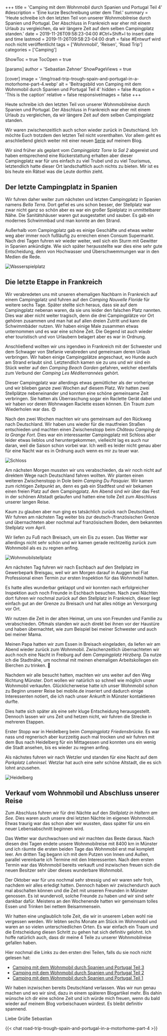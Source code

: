 +++
title = 'Camping mit dem Wohnmobil durch Spanien und Portugal Teil 4'
#description = 'Eine kurze Beschreibung unter dem Titel.'
summary = 'Heute schreibe ich den letzten Teil von unserer Wohnmobilreise durch Spanien und Portugal. Der Abschluss in Frankreich war eher mit einem Urlaub zu vergleichen, da wir längere Zeit auf dem selben Campingplatz standen.'
date = 2019-11-26T09:58:23-04:00 #Ctrl+Shift+I to insert date and time
lastmod = 2019-11-26T09:58:23-04:00
draft = false #Entwurf wird noch nicht veröffentlicht
tags = ['Wohnmobil', 'Reisen', 'Road Trip']
categories = ['Camping']

ShowToc = true
TocOpen = true

[params]
    author = 'Sebastian Zehner'
    ShowPageViews = true

[cover]
    image = '/img/road-trip-trough-spain-and-portugal-in-a-motorhome-part-4.webp'
    alt = 'Beitragsbild von Camping mit dem Wohnmobil durch Spanien und Portugal Teil 4'
    hidden = false
    #caption = 'This is the caption'
    relative = false
    responsiveImages = false
+++

Heute schreibe ich den letzten Teil von unserer Wohnmobilreise durch Spanien und Portugal. Der Abschluss in Frankreich war eher mit einem Urlaub zu vergleichen, da wir längere Zeit auf dem selben Campingplatz standen.

Wir waren zwischenzeitlich auch schon wieder zurück in Deutschland. Ich möchte Euch trotzdem den letzten Teil nicht vorenthalten. Vor allem geht es anschließend gleich weiter mit einer neuen [Serie](/de/tags/auswandern/) auf meinem Blog.

Wir sind früher als geplant vom *Campingplatz Torre la Sal 2* abgereist und haben entsprechend eine Rückerstattung erhalten aber dieser Campingplatz war für uns einfach zu viel Trubel und zu viel Tourismus, letztendlich hatte dieser Ort landschaftlich auch nichts zu bieten. Mir ist es bis heute ein Rätsel was die Leute dorthin zieht.

## Der letzte Campingplatz in Spanien

Wir fuhren daher weiter zum nächsten und letzten Campingplatz in Spanien namens *Bella Terra*. Dort gefiel es uns schon besser, der Stellplatz war zwar nicht ganz so schön aber es war ein großer Spielplatz in unmittelbarer Nähe. Die Sanitätshäuser waren gut ausgestattet und sauber. Es gab ein modernes Schwimmbad und man konnte an den Strand.

Außerhalb vom Campingplatz gab es einige Geschäfte und etwas weiter weg aber immer noch fußläufig zu erreichen einen Consum Supermarkt. Nach drei Tagen fuhren wir wieder weiter, weil sich ein Sturm mit Gewitter in Spanien ankündigte. Wie sich später herausstellte war dies eine sehr gute Entscheidung, denn von Hochwasser und Überschwemmungen war in den Medien die Rede.

![Wasserspielplatz](/img/galleries/road-trip-trough-spain-and-portugal-in-a-motorhome-part-4/road-trip-trough-spain-and-portugal-in-a-motorhome-part-4-1.webp)

## Die letzte Etappe in Frankreich

Wir verabredeten uns mit unseren ehemaligen Nachbarn in Frankreich auf einem Campingplatz und fuhren auf den *Camping Nouvelle Floride* für weitere sechs Tage. Später stellte sich heraus, dass sie auf dem Campingplatz nebenan waren, da sie uns leider den falschen Platz nannten. Dies war aber nicht weiter tragisch, denn die drei Campingplätze vor Ort gehören zusammen und man hat auf allen dreien Zutritt und kann die Schwimmbäder nutzen. Wir haben einige Male zusammen etwas unternommen und es war eine schöne Zeit. Die Gegend ist auch wieder eher touristisch und von Urlaubern belagert aber es war in Ordnung.

Anschließend wollten wir uns irgendwo in Frankreich mit der Schwester und dem Schwager von Stefanie verabreden und gemeinsam deren Urlaub verbringen. Wir haben einige Campingplätze angeschaut, wo Hunde auch am Strand erlaubt sind. Letztendlich kamen sie zu uns und wir sind ein Stück weiter auf den *Camping Beach Garden* gefahren, welcher ebenfalls zum Verbund der *Camping Les Méditerrannées* gehört.

Dieser Campingplatz war allerdings etwas gemütlicher als der vorherige und wir blieben ganze zwei Wochen auf diesem Platz. Wir hatten zwei Stellplätze nebeneinander und konnten eine schöne gemeinsame Zeit verbringen. Sie hatten als Überraschung sogar ein Raclette Gerät dabei und wir haben vor deren Wohnwagen Raclette essen können. Ein Traum zum Wiederholen war das. :heart_eyes:

Nach den zwei Wochen machten wir uns gemeinsam auf den Rückweg nach Deutschland. Wir haben uns wieder für die mautfreien Straßen entschieden und machten einen Zwischenstopp beim *Château Camping de la Grange Fort.* Dies war ein interessanter Campingplatz mit Schloss aber leider etwas lieblos und heruntergekommen, vielleicht lag es auch nur daran, weil die Saison schon vorbei war. Ich weiß es leider nicht genau aber für eine Nacht war es in Ordnung auch wenn es mir zu teuer war.

![Schloss](/img/galleries/road-trip-trough-spain-and-portugal-in-a-motorhome-part-4/road-trip-trough-spain-and-portugal-in-a-motorhome-part-4-2.webp)

Am nächsten Morgen mussten wir uns verabschieden, da wir noch nicht auf direktem Wege nach Deutschland fahren wollten. Wir planten einen weiteren Zwischenstopp in Dole beim *Camping Du Pasquier.* Wir kamen zum richtigen Zeitpunkt an, denn es gab ein Stadtfest und wir bekamen einen freien Platz auf dem Campingplatz. Am Abend sind wir über das Fest in der schönen Altstadt gelaufen und hatten eine tolle Zeit zum Abschluss unserer langen Reise.

Kaum zu glauben aber nun ging es tatsächlich zurück nach Deutschland. Wir fuhren am nächsten Tag weiter bis zur deutsch-/französischen Grenze und übernachteten aber nochmal auf französischem Boden, dem bekannten Stellplatz vom April.

Wir liefen zu Fuß nach Breisach, um ein Eis zu essen. Das Wetter war allerdings nicht sehr schön und wir kamen gerade rechtzeitig zurück zum Wohnmobil als es zu regnen anfing.

![Wohnmobilstellplatz](/img/galleries/road-trip-trough-spain-and-portugal-in-a-motorhome-part-4/road-trip-trough-spain-and-portugal-in-a-motorhome-part-4-3.webp)

Am nächsten Tag fuhren wir nach Eschbach auf den Stellplatz im Gewerbepark Breisgau, weil wir am Morgen darauf in Auggen bei Fiat Professional einen Termin zur ersten Inspektion für das Wohnmobil hatten.

Es hatte alles wunderbar geklappt und wir konnten nach erfolgreicher Inspektion auch noch Freunde in Eschbach besuchen. Nach zwei Nächten dort fuhren wir nochmal zurück auf den Stellplatz in Frankreich, dieser liegt einfach gut an der Grenze zu Breisach und hat alles nötige an Versorgung vor Ort.

Wir nutzen die Zeit in der alten Heimat, um uns von Freunden und Familie zu verabschieden. Oftmals standen wir auch direkt bei ihnen vor der Haustüre und haben übernachtet, wie zum Beispiel bei meiner Schwester und auch bei meiner Mama.

Meinen Papa hatten wir zum Essen in Breisach eingeladen, da liefen wir am Abend wieder zurück zum Wohnmobil. Zwischenzeitlich übernachteten wir auch noch eine Nacht in Freiburg auf dem *Campingplatz Hirzberg.* Da nutze ich die Stadtnähe, um nochmal mit meinen ehemaligen Arbeitskollegen ein Bierchen zu trinken. :beer:

Nachdem wir alle besucht hatten, machten wir uns weiter auf den Weg Richtung Münster. Dort wollen wir natürlich so schnell wie möglich unser Wohnmobil verkaufen. Glücklicherweise hatte ich unser Wohnmobil schon zu Beginn unserer Reise bei mobile.de inseriert und dadurch einige Interessenten notiert, die ich nach unser Ankunft in Münster kontaktieren durfte.

Dies hatte sich später als eine sehr kluge Entscheidung herausgestellt. Dennoch lassen wir uns Zeit und hetzen nicht, wir fuhren die Strecke in mehreren Etappen.

Erster Stopp war in Heidelberg beim *Campingplatz Friedensbrücke.* Es war nass und regnerisch aber kurzzeitig auch mal trocken und wir fuhren mit dem Bus nach Heidelberg für ein Mittagessen und konnten uns ein wenig die Stadt ansehen, bis es wieder zu regnen anfing.

Als nächstes fuhren wir nach Wetzler und standen für eine Nacht auf dem *Parkplatz Lahninsel.* Wetzlar hat auch eine sehr schöne Altstadt, die es sich lohnt anzusehen.

![Heidelberg](/img/galleries/road-trip-trough-spain-and-portugal-in-a-motorhome-part-4/road-trip-trough-spain-and-portugal-in-a-motorhome-part-4-4.webp)

## Verkauf vom Wohnmobil und Abschluss unserer Reise

Zum Abschluss fuhren wir für drei Nächte auf den *Stellplatz in Haltern am See.* Dies waren auch unsere drei letzten Nächte im eigenen Wohnmobil. Etwas traurig war das schon aber wir wussten, dass später für uns ein neuer Lebensabschnitt beginnen wird.

Das Wetter war durchwachsen und wir machten das Beste daraus.  Nach diesen drei Tagen endete unsere Wohnmobilreise mit 8400 km in Münster und ich räumte die ersten beiden Tage das Wohnmobil erst mal komplett leer. Am dritten Tag begann ich mit dem Putzen von Innen und Außen, parallel vereinbarte ich Termine mit den Interessenten. Nach dem ersten Termin war das Wohnmobil bereits verkauft und inzwischen freuen sich die neuen Besitzer sehr über dieses wunderbare Wohnmobil.

Der Oktober war für uns nochmal sehr stressig und wir waren sehr froh, nachdem wir alles erledigt hatten. Dennoch haben wir zwischendurch auch mal abschalten können und die Zeit mit unseren Freunden in Münster genossen. Es ist wundervoll, solche Freunde zu haben und wir sind sehr dankbar dafür. Meistens an den Wochenende hatten wir gemeinsam tolles Essen und Trinken bei nettem Beisammensein.

Wir hatten eine unglaublich tolle Zeit, die wir in unserem Leben wohl nie vergessen werden. Wir lebten sechs Monate am Stück im Wohnmobil und waren an so vielen unterschiedlichen Orten. Es war einfach ein Traum und die Entscheidung diesen Schritt zu gehen hat sich definitiv gelohnt. Ich hoffe natürlich auch, dass dir meine 4 Teile zu unserer Wohnmobilreise gefallen haben.

Hier nochmal die Links zu den ersten drei Teilen, falls du sie noch nicht gelesen hat:

- [Camping mit dem Wohnmobil durch Spanien und Portugal Teil 3](/de/posts/road-trip-trough-spain-and-portugal-in-a-motorhome-part-3)
- [Camping mit dem Wohnmobil durch Spanien und Portugal Teil 2](/de/posts/road-trip-trough-spain-and-portugal-in-a-motorhome-part-2)
- [Camping mit dem Wohnmobil durch Spanien und Portugal Teil 1](/de/posts/road-trip-trough-spain-and-portugal-in-a-motorhome-part-1)

Wir haben inzwischen bereits Deutschland verlassen. Was wir nun genau machen und wo wir sind, dazu in einem späteren Blogartikel mehr. Bis dahin wünsche ich dir eine schöne Zeit und ich würde mich freuen, wenn du bald wieder auf meinem Blog vorbeischauen würdest. Es bleibt definitiv spannend.

Liebe Grüße
Sebastian

{{< chat road-trip-trough-spain-and-portugal-in-a-motorhome-part-4 >}}

